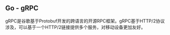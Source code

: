 Go - gRPC
---------

gRPC是谷歌基于Protobuf开发的跨语言的开源RPC框架。gRPC基于HTTP/2协议涉及，可以基于一个HTTP/2链接提供多个服务，对移动设备更加友好。
